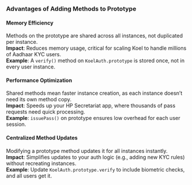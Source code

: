 ### Advantages of Adding Methods to Prototype

#### Memory Efficiency

Methods on the prototype are shared across all instances, not duplicated per instance.  
**Impact**: Reduces memory usage, critical for scaling Koel to handle millions of Aadhaar KYC users.  
**Example**: A `verify()` method on `KoelAuth.prototype` is stored once, not in every user instance.

#### Performance Optimization

Shared methods mean faster instance creation, as each instance doesn’t need its own method copy.  
**Impact**: Speeds up your HP Secretariat app, where thousands of pass requests need quick processing.  
**Example**: `issuePass()` on prototype ensures low overhead for each user session.

#### Centralized Method Updates

Modifying a prototype method updates it for all instances instantly.  
**Impact**: Simplifies updates to your auth logic (e.g., adding new KYC rules) without recreating instances.  
**Example**: Update `KoelAuth.prototype.verify` to include biometric checks, and all users get it.
